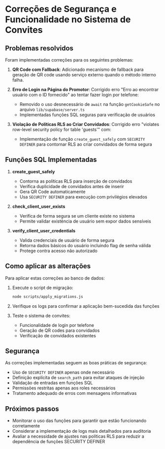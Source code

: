 # Correções de Segurança e Funcionalidade no Sistema de Convites

## Problemas resolvidos

Foram implementadas correções para os seguintes problemas:

1. **QR Code com Fallback**: Adicionado mecanismo de fallback para geração de QR code usando serviço externo quando o método interno falha.

2. **Erro de Login na Página do Promotor**: Corrigido erro "Erro ao encontrar usuário com o ID fornecido" ao tentar fazer login por telefone:
   - Removido o uso desnecessário de `await` na função `getCookieSafe` no arquivo `lib/supabase/server.ts`
   - Implementadas funções SQL seguras para verificação de usuários

3. **Violação de Políticas RLS ao Criar Convidados**: Corrigido erro "violates row-level security policy for table 'guests'" com:
   - Implementação de função `create_guest_safely` com `SECURITY DEFINER` para contornar RLS ao criar convidados de forma segura

## Funções SQL Implementadas

1. **create_guest_safely**
   - Contorna as políticas RLS para inserção de convidados
   - Verifica duplicidade de convidados antes de inserir
   - Gera QR Code automaticamente
   - Usa `SECURITY DEFINER` para execução com privilégios elevados

2. **check_client_user_exists**
   - Verifica de forma segura se um cliente existe no sistema
   - Permite validar existência de usuário sem expor dados sensíveis

3. **verify_client_user_credentials**
   - Valida credenciais de usuário de forma segura
   - Retorna dados básicos do usuário incluindo flag de senha válida
   - Protege contra acesso não autorizado

## Como aplicar as alterações

Para aplicar estas correções ao banco de dados:

1. Execute o script de migração:
   ```bash
   node scripts/apply_migrations.js
   ```

2. Verifique os logs para confirmar a aplicação bem-sucedida das funções

3. Teste o sistema de convites:
   - Funcionalidade de login por telefone
   - Geração de QR codes para convidados
   - Verificação de convidados existentes

## Segurança

As correções implementadas seguem as boas práticas de segurança:

- Uso de `SECURITY DEFINER` apenas onde necessário
- Definição explícita de `search_path` para evitar ataques de injeção
- Validação de entradas em funções SQL
- Permissões restritas apenas aos roles necessários
- Tratamento adequado de erros com mensagens informativas

## Próximos passos

- Monitorar o uso das funções para garantir que estão funcionando corretamente
- Considerar a implementação de logs mais detalhados para auditoria
- Avaliar a necessidade de ajustes nas políticas RLS para reduzir a dependência de funções SECURITY DEFINER 